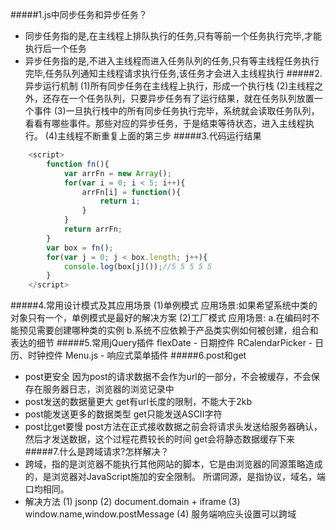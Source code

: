 #####1.js中同步任务和异步任务？
- 同步任务指的是,在主线程上排队执行的任务,只有等前一个任务执行完毕,才能执行后一个任务
- 异步任务指的是,不进入主线程而进入任务队列的任务,只有等主线程任务执行完毕,任务队列通知主线程请求执行任务,该任务才会进入主线程执行
#####2.异步运行机制
    (1)所有同步任务在主线程上执行，形成一个执行栈
    (2)主线程之外，还存在一个任务队列，只要异步任务有了运行结果，就在任务队列放置一个事件
    (3)一旦执行栈中的所有同步任务执行完毕，系统就会读取任务队列，看看有哪些事件。那些对应的异步任务，于是结束等待状态，进入主线程执行。
    (4)主线程不断重复上面的第三步
#####3.代码运行结果
```javascript
    <script>
        function fn(){
            var arrFn = new Array();
            for(var i = 0; i < 5; i++){
                arrFn[i] = function(){
                    return i;
                }
            }
            return arrFn;
        }
        var box = fn();
        for(var j = 0; j < box.length; j++){
            console.log(box[j]());//5 5 5 5 5
        }
    </script>
```
#####4.常用设计模式及其应用场景
    (1)单例模式
    应用场景:如果希望系统中类的对象只有一个，单例模式是最好的解决方案
    (2)工厂模式
    应用场景:
    a.在编码时不能预见需要创建哪种类的实例
    b.系统不应依赖于产品类实例如何被创建，组合和表达的细节
#####5.常用jQuery插件
    flexDate - 日期控件
    RCalendarPicker - 日历、时钟控件
    Menu.js - 响应式菜单插件
#####6.post和get
- post更安全
  因为post的请求数据不会作为url的一部分，不会被缓存，不会保存在服务器日志，浏览器的浏览记录中
- post发送的数据量更大
  get有url长度的限制，不能大于2kb
- post能发送更多的数据类型
  get只能发送ASCII字符
- post比get要慢
  post方法在正式接收数据之前会将请求头发送给服务器确认，然后才发送数据，这个过程花费较长的时间
  get会将静态数据缓存下来
#####7.什么是跨域请求?怎样解决？
- 跨域，指的是浏览器不能执行其他网站的脚本，它是由浏览器的同源策略造成的，是浏览器对JavaScript施加的安全限制。
所谓同源，是指协议，域名，端口均相同。
- 解决方法
    (1) jsonp
    (2) document.domain + iframe
    (3) window.name,window.postMessage
    (4) 服务端响应头设置可以跨域